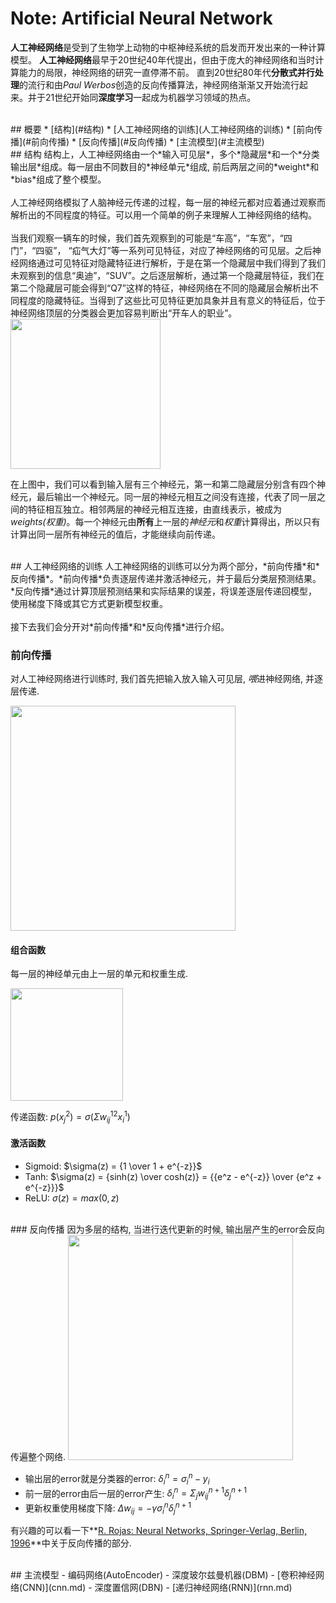 # Note: Artificial Neural Network
**人工神经网络**是受到了生物学上动物的中枢神经系统的启发而开发出来的一种计算模型。
**人工神经网络**最早于20世纪40年代提出，但由于庞大的神经网络和当时计算能力的局限，神经网络的研究一直停滞不前。
直到20世纪80年代**分散式并行处理**的流行和由*Paul Werbos*创造的反向传播算法，神经网络渐渐又开始流行起来。并于21世纪开始同**深度学习**一起成为机器学习领域的热点。

<br>
## 概要
* [结构](#结构)
* [人工神经网络的训练](人工神经网络的训练)
    * [前向传播](#前向传播)
    * [反向传播](#反向传播)
* [主流模型](#主流模型)

<br>
## 结构
结构上，人工神经网络由一个*输入可见层*，多个*隐藏层*和一个*分类输出层*组成。每一层由不同数目的*神经单元*组成, 前后两层之间的*weight*和*bias*组成了整个模型。<br><br>
人工神经网络模拟了人脑神经元传递的过程，每一层的神经元都对应着通过观察而解析出的不同程度的特征。可以用一个简单的例子来理解人工神经网络的结构。<br><br>
当我们观察一辆车的时候，我们首先观察到的可能是“车高”，“车宽”，“四门”，“四驱”， “疝气大灯”等一系列可见特征，对应了神经网络的可见层。之后神经网络通过可见特征对隐藏特征进行解析，于是在第一个隐藏层中我们得到了我们未观察到的信息“奥迪”，“SUV”。之后逐层解析，通过第一个隐藏层特征，我们在第二个隐藏层可能会得到“Q7”这样的特征，神经网络在不同的隐藏层会解析出不同程度的隐藏特征。当得到了这些比可见特征更加具象并且有意义的特征后，位于神经网络顶层的分类器会更加容易判断出“开车人的职业”。

<img src="http://cs231n.github.io/assets/nn1/neural_net2.jpeg" height="240">

在上图中，我们可以看到输入层有三个神经元，第一和第二隐藏层分别含有四个神经元，最后输出一个神经元。同一层的神经元相互之间没有连接，代表了同一层之间的特征相互独立。相邻两层的神经元相互连接，由直线表示，被成为*weights(权重)*。每一个神经元由**所有**上一层的*神经元*和*权重*计算得出，所以只有计算出同一层所有神经元的值后，才能继续向前传递。

<br>
## 人工神经网络的训练
人工神经网络的训练可以分为两个部分，*前向传播*和*反向传播*。*前向传播*负责逐层传递并激活神经元，并于最后分类层预测结果。*反向传播*通过计算顶层预测结果和实际结果的误差，将误差逐层传递回模型，使用梯度下降或其它方式更新模型权重。<br><br>
接下去我们会分开对*前向传播*和*反向传播*进行介绍。

### 前向传播
对人工神经网络进行训练时, 我们首先把输入放入输入可见层, *喂*进神经网络, 并逐层传递.

<img src="http://ufldl.stanford.edu/tutorial/images/Network331.png" height="360">

#### 组合函数
每一层的神经单元由上一层的单元和权重生成.

<img src="http://ufldl.stanford.edu/tutorial/images/SingleNeuron.png" height="180">

传递函数: $p(x_j^2) = \sigma(\Sigma w_{ij}^{12}x_i^1)$

#### 激活函数
- Sigmoid: $\sigma(z) = {1 \over 1 + e^{-z}}$
- Tanh: $\sigma(z) = {sinh(z) \over cosh(z)} = {{e^z - e^{-z}} \over {e^z + e^{-z}}}$
- ReLU: $\sigma(z) = max(0, z)$

<br>
### 反向传播
因为多层的结构, 当进行迭代更新的时候, 输出层产生的error会反向传遍整个网络.

<img src="http://i.stack.imgur.com/H1KsG.png" height="360">

- 输出层的error就是分类器的error: $\delta_i^n = \sigma_i^n - y_i$
- 前一层的error由后一层的error产生: $\delta_i^n = \Sigma_j w_{ij}^{n+1} \delta_j^{n+1}$
- 更新权重使用梯度下降: $\Delta w_{ij} = -\gamma \sigma_i^n \delta_j^{n+1}$

有兴趣的可以看一下**[R. Rojas: Neural Networks, Springer-Verlag, Berlin, 1996](https://page.mi.fu-berlin.de/rojas/neural/chapter/K7.pdf)**中关于反向传播的部分.

<br>
## 主流模型
- 编码网络(AutoEncoder)
- 深度玻尔兹曼机器(DBM)
- [卷积神经网络(CNN)](cnn.md)
- 深度置信网(DBN)
- [递归神经网络(RNN)](rnn.md)

